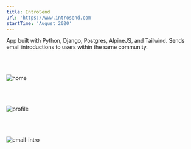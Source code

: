 ```yaml
---
title: IntroSend
url: 'https://www.introsend.com'
startTime: 'August 2020'
---
```


App built with Python, Django, Postgres, AlpineJS, and Tailwind. Sends email introductions to users within the same community.


<div style="margin-top: 4rem" class="shadow">
  <img src="/images/projects/4/introsend1.png" alt="home">
</div>

<div style="margin-top: 4rem" class="shadow">
  <img src="/images/projects/4/introsend2.png" alt="profile">
</div>

<div style="margin-top: 4rem" class="shadow">
  <img src="/images/projects/4/introsend3.png" alt="email-intro">
</div>
